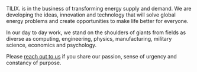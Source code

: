 TILIX. is in the business of transforming energy supply and demand. We are developing the ideas, innovation and technology that will solve global energy problems and create opportunities to make life better for everyone.

In our day to day work, we stand on the shoulders of giants from fields as diverse as computing, engineering, physics, manufacturing, military science, economics and psychology.

Please [reach out to us](#contact) if you share our passion, sense of urgency and constancy of purpose.
